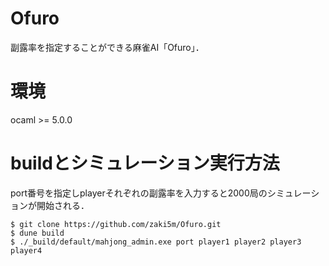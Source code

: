 # Ofuro
副露率を指定することができる麻雀AI「Ofuro」．
<h1>環境</h1>
ocaml >= 5.0.0

<h1>buildとシミュレーション実行方法</h1>
port番号を指定しplayerそれぞれの副露率を入力すると2000局のシミュレーションが開始される．
<pre><code>$ git clone https://github.com/zaki5m/Ofuro.git
$ dune build
$ ./_build/default/mahjong_admin.exe port player1 player2 player3 player4
</pre></code>
